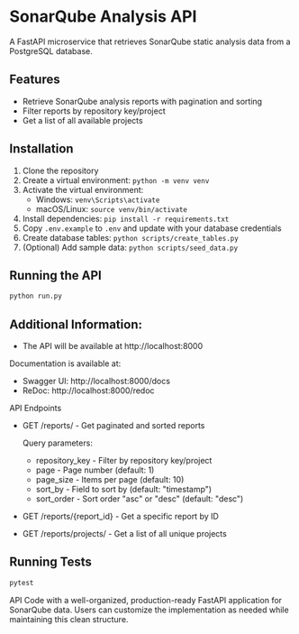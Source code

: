 # SonarQube Analysis API

A FastAPI microservice that retrieves SonarQube static analysis data from a PostgreSQL database.

## Features

- Retrieve SonarQube analysis reports with pagination and sorting
- Filter reports by repository key/project
- Get a list of all available projects

## Installation

1. Clone the repository
2. Create a virtual environment: `python -m venv venv`
3. Activate the virtual environment:
   - Windows: `venv\Scripts\activate`
   - macOS/Linux: `source venv/bin/activate`
4. Install dependencies: `pip install -r requirements.txt`
5. Copy `.env.example` to `.env` and update with your database credentials
6. Create database tables: `python scripts/create_tables.py`
7. (Optional) Add sample data: `python scripts/seed_data.py`

## Running the API

```bash
python run.py
```

## Additional Information:

- The API will be available at http://localhost:8000

Documentation is available at:

- Swagger UI: http://localhost:8000/docs
- ReDoc: http://localhost:8000/redoc

API Endpoints

- GET /reports/ - Get paginated and sorted reports

    Query parameters:

    - repository_key - Filter by repository key/project
    - page - Page number (default: 1)
    - page_size - Items per page (default: 10)
    - sort_by - Field to sort by (default: "timestamp")
    - sort_order - Sort order "asc" or "desc" (default: "desc")

- GET /reports/{report_id} - Get a specific report by ID
- GET /reports/projects/ - Get a list of all unique projects

## Running Tests

```bash
pytest
```

API Code with a well-organized, production-ready FastAPI application for SonarQube data.
Users can customize the implementation as needed while maintaining this clean structure.